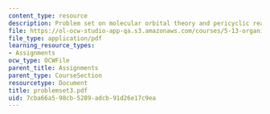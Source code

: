 ```yaml
---
content_type: resource
description: Problem set on molecular orbital theory and pericyclic reactions.
file: https://ol-ocw-studio-app-qa.s3.amazonaws.com/courses/5-13-organic-chemistry-ii-fall-2003/7cba66a598cb5289adcb91d26e17c9ea_problemset3.pdf
file_type: application/pdf
learning_resource_types:
- Assignments
ocw_type: OCWFile
parent_title: Assignments
parent_type: CourseSection
resourcetype: Document
title: problemset3.pdf
uid: 7cba66a5-98cb-5289-adcb-91d26e17c9ea
---
```

